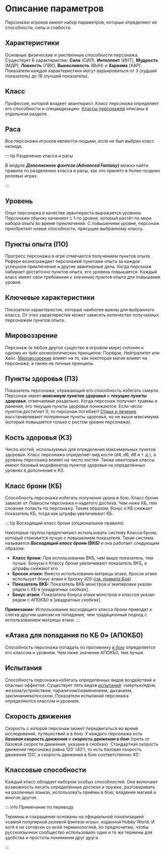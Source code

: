 # Описание параметров

Персонажи игроков имеют набор параметров, которые определяют их способности, силы и слабости.

## Характеристики

Основные физические и умственные способности персонажа. Существует 6 характеристик: **Сила** (СИЛ), **Интеллект** (ИНТ), **Мудрость** (МДР), **Ловкость** (ЛВК), **Выносливость** (ВЫН) и **Харизма** (ХАР). Показатели каждой характеристики могут варьироваться от 3 (худший показатель) до 18 (лучший показатель).

## Класс

Профессия, которой владеет авантюрист. Класс персонажа определяет его способности и специадизацию. [Классы персонажей](/characters/character-classes/) описаны в отдельном разделе.

## Раса

Все персонажи игроков являются людьми, если не был выбран класс нелюдя.

::: tip Разделение класса и расы

В модуле _**Дополненное фэнтези (Advanced Fantasy)**_ можно найти правила по разделению класса и расы, как это принято в более поздних ролевых играх.

:::

## Уровень

Опыт персонажа в качестве авантюриста выражается уровнем. Персонажи обычно начинают с 1-го уровня, который растёт по мере набора опыта во время приключений. С повышением уровня, персонаж приобретает новые способности, присущие выбранному классу.

## Пункты опыта (ПО)

Прогресс персонажа в игре отмечается получением пунктов опыта. Рефери вознаграждает персонажей пунктами опыта за каждое успешное приключение и другие авантюрные дела. Когда персонаж набирает достаточно пунктов опыта, его уровень повышается. Каждый класс имеет свои требования к значению пунктов опыта для повышения уровня.

## Ключевые характеристики

Показатели характеристик, которые наиболее важны для выбранного класса. От этих характеристик может зависеть количество получаемых персонажем пунктов опыта.

## Мировоззрение

Персонаж (и любое другое существо в игровом мире) склонен к одному из трёх космологических принципов: Порядок, Нейтралитет или Хаос. [Мировоззрение](/characters/player-characters/alignment.md) влияет на то, как некоторая магия влияет на персонажа, а также на личные принципы.

## Пункты здоровья (ПЗ)

Показатель персонажа, отражающий его способность избегать смерти. Персонаж имеет _**максимум пунктов здоровья**_ и _**текущие пункты здоровья**_, отмечаемые раздельно. Когда персонаж получает травмы и ранения, его текущие пункты здоровья понижаются. Если число пунктов достигнет 0, то персонаж погибает! [Отдых и лечение](/adventures/adventuring/ability-checks.md#лечение) восстанавливают потерянные пункты здоровья, но не выше максимума (который повышается только с ростом уровня персонажа).

## Кость здоровья (КЗ)

Число костей, используемых для определения максимальных пунктов здоровья. Класс персонажа определяет вид кости (d4, d6, d8 и т. д.), а уровень персонажа влияет на число костей. Также некоторые классы имеют базовый модификатор пунктов здоровья на определённых уровнях в дополнение к КЗ.

## Класс брони (КБ)

Способность персонажа избегать получения урона в бою. Класс брони зависит от Ловкости персонажа и надетого доспеха. Чем ниже КБ, тем сложнее попасть по персонажу. Таким образом, бонус к КБ снижает показатель КБ, тогда как штрафы увеличивают КБ.

::: tip Восходящий класс брони (опциональное правило)

Некоторые группы предпочитают использовать систему Класса брони, который становится лучше с повышением показателя. Такая система называется _**Восходящий класс брони (ВКБ)**_ и она работает следующим образом:

- **Класс брони:** При использовании ВКБ, чем выше показатель, тем лучше. Бонусы к Классу брони увеличивают показатель ВКБ, а штрафы снижают его.
- **Бросок атаки:** Вместо использовании матрицы атаки, бросок атаки использует бонус атаки к броску d20 ([см. правила Боя](/adventures/encounters/combat.md#совершение-атаки)).
- **Показатель ВКБ:** Показатель ВКБ монстров и экипировки указан рядом с КБ в [квадратных скобках].
- **Бонус атаки:** Показатель бонуса атаки монстров и классов указан рядом с АПОКБ0 в [квадратных скобках].

**Примечание:** Использование восходящего класса брони приводит к слегка другим шансам на попадание, чем традиционный подход с использованием матрицы атаки.
:::

## «Атака для попадания по КБ 0» (АПОКБ0)

Способность персонажа попадать по противнику [в бою](/adventures/encounters/combat.md) определяется его классом и уровнем. Чем ниже значение АПОКБ0, тем лучше.

## Испытания

Способность персонажа избегать определённых видов воздействий и опасных эффектов. Существует пять видов [испытаний](/adventures/adventuring/ability-checks.md#испытания): смертью/ядом, жезлом/устройством, параличом/окаменением, дыханием, заклинанием/посохом. Показатели испытаний персонажа определяются классом и уровнем.

## Скорость движения

Скорость с которой персонаж может передвигаться во время исследований, путешествий и в бою. У каждого персонажа есть _**базовая скорость движения**_ и _**скорость движения в бою**_ (треть от базовой скорости движения, указана в скобках). Стандартная скорость движения персонажа равна 120’ (40’), то есть базовая скорость движения 120’, а скорость движения в бою соответственно 40’.

## Классовые способности

Каждый класс обладает набором особых способностей. Они включают возможность носить определённые доспехи и оружие, разговаривать на различных языках, использовать приёмы в бою, владение магией и многое другое.

::: info Примечание по переводу

Термины и сокращения основаны на официальной локализацией «самой популярной ролевой фэнтези игры», изданной Hobby World. И хотя я не согласен со всей терминологией, но предпочитаю, чтобы русскоязычное сообщество использовало одни и те же термины для удобства и простоты понимания друг друга.

:::
